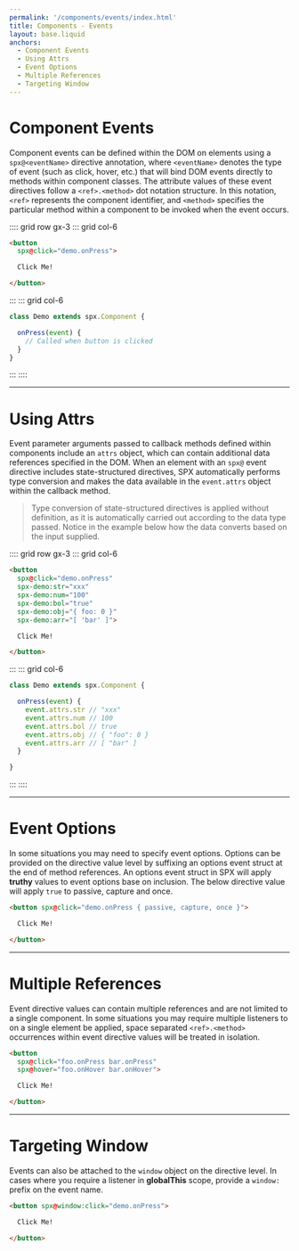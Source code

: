 ```yaml
---
permalink: '/components/events/index.html'
title: Components - Events
layout: base.liquid
anchors:
  - Component Events
  - Using Attrs
  - Event Options
  - Multiple References
  - Targeting Window
---
```


# Component Events

Component events can be defined within the DOM on elements using a `spx@<eventName>` directive annotation, where `<eventName>` denotes the type of event (such as click, hover, etc.) that will bind DOM events directly to methods within component classes. The attribute values of these event directives follow a `<ref>.<method>` dot notation structure. In this notation, `<ref>` represents the component identifier, and `<method>` specifies the particular method within a component to be invoked when the event occurs.

:::: grid row gx-3
::: grid col-6

<!--prettier-ignore-->
```html
<button
  spx@click="demo.onPress">

  Click Me!

</button>
```

:::
::: grid col-6

<!--prettier-ignore-->
```ts
class Demo extends spx.Component {

  onPress(event) {
    // Called when button is clicked
  }
}
```

:::
::::

---

# Using Attrs

Event parameter arguments passed to callback methods defined within components include an `attrs` object, which can contain additional data references specified in the DOM. When an element with an `spx@` event directive includes state-structured directives, SPX automatically performs type conversion and makes the data available in the `event.attrs` object within the callback method.

> Type conversion of state-structured directives is applied without definition, as it is automatically carried out according to the data type passed. Notice in the example below how the data converts based on the input supplied.

:::: grid row gx-3
::: grid col-6

<!--prettier-ignore-->
```html
<button
  spx@click="demo.onPress"
  spx-demo:str="xxx"
  spx-demo:num="100"
  spx-demo:bol="true"
  spx-demo:obj="{ foo: 0 }"
  spx-demo:arr="[ 'bar' ]">

  Click Me!

</button>
```

:::
::: grid col-6

<!--prettier-ignore-->
```ts
class Demo extends spx.Component {

  onPress(event) {
    event.attrs.str // "xxx"
    event.attrs.num // 100
    event.attrs.bol // true
    event.attrs.obj // { "foo": 0 }
    event.attrs.arr // [ "bar" ]
  }

}
```

:::
::::

---

# Event Options

In some situations you may need to specify event options. Options can be provided on the directive value level by suffixing an options event struct at the end of method references. An options event struct in SPX will apply **truthy** values to event options base on inclusion. The below directive value will apply `true` to passive, capture and once.

<!--prettier-ignore-->
```html
<button spx@click="demo.onPress { passive, capture, once }">

  Click Me!

</button>
```

---

# Multiple References

Event directive values can contain multiple references and are not limited to a single component. In some situations you may require multiple listeners to on a single element be applied, space separated `<ref>.<method>` occurrences within event directive values will be treated in isolation.

<!--prettier-ignore-->
```html
<button
  spx@click="foo.onPress bar.onPress"
  spx@hover="foo.onHover bar.onHover">

  Click Me!

</button>
```

---

# Targeting Window

Events can also be attached to the `window` object on the directive level. In cases where you require a listener in **globalThis** scope, provide a `window:` prefix on the event name.

<!--prettier-ignore-->
```html
<button spx@window:click="demo.onPress">

  Click Me!

</button>
```
